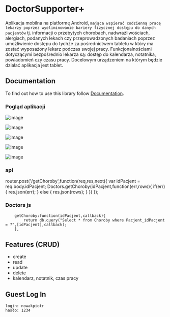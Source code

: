 # DoctorSupporter+


Aplikacja mobilna na platformę Android, `mająca wspierać codzienną pracę lekarzy poprzez wyeliminowanie bariery fizycznej dostępu do danych pacjentów` tj. informacji o przebytych chorobach, nadwrażliwościach, alergiach, podanych lekach czy przeprowadzonych badaniach poprzez umożliwienie dostępu do tychże za pośrednictwem tabletu w który ma zostać wyposażony lekarz podczas swojej pracy. Funkcjonalnościami dotyczącymi bezpośrednio lekarza są: dostęp do kalendarza, notatnika, powiadomień czy czasu pracy. 
Docelowym urządzeniem na którym będzie działać aplikacja jest tablet.

## Documentation

To find out how to use this library follow [Documentation](https://www.youtube.com/watch?v=dQw4w9WgXcQ).

### Pogląd aplikacji


![image](https://user-images.githubusercontent.com/11943355/34871903-7ba9d288-f78f-11e7-8d4b-b432e81877f7.png)

![image](https://user-images.githubusercontent.com/11943355/34871975-a0b47060-f78f-11e7-8773-98b593873570.png)

![image](https://user-images.githubusercontent.com/11943355/34871981-a86ecb70-f78f-11e7-9ac7-120ae4f6fb3d.png)

![image](https://user-images.githubusercontent.com/11943355/34871995-b1028e84-f78f-11e7-920d-d0b9aeaf7fcd.png)

![image](https://user-images.githubusercontent.com/11943355/34872022-c4369982-f78f-11e7-9366-df59980267b9.png)

### api

router.post('/getChoroby',function(req,res,next){
  var idPacjent = req.body.idPacjent;
  Doctors.getChoroby(idPacjent,function(err,rows){
                if(err){
            res.json(err);
        }
        else {
            res.json(rows);
        }
  })
});

### Doctors js

        getChoroby:function(idPacjent,callback){
            return db.query("Select * from Choroby where Pacjent_idPacjent = ?",[idPacjent],callback);
        },

## Features (CRUD)

* create
* read
* update
* delete
* kalendarz, notatnik, czas pracy


## Guest Log In
```
login: nowakpiotr
hasło: 1234
```
